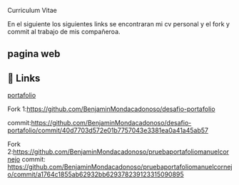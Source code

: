 
Curriculum Vitae

En el siguiente los siguientes links se encontraran mi cv personal y el fork y commit al trabajo de mis compañeroa.


## pagina web
## 🔗 Links
[portafolio](https://benjaminmondacadonoso.github.io/curriculum-vitae/)

Fork 1:https://github.com/BenjaminMondacadonoso/desafio-portafolio

commit:https://github.com/BenjaminMondacadonoso/desafio-portafolio/commit/40d7703d572e01b7757043e3381ea0a41a45ab57


Fork 2:https://github.com/BenjaminMondacadonoso/pruebaportafoliomanuelcornejo
commit: https://github.com/BenjaminMondacadonoso/pruebaportafoliomanuelcornejo/commit/a1764c1855ab62932bb629378239123315090895

